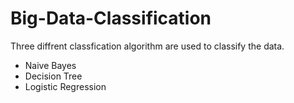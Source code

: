 # Big-Data-Classification

Three diffrent classfication algorithm are used to classify the data.
- Naive Bayes
- Decision Tree
- Logistic Regression
